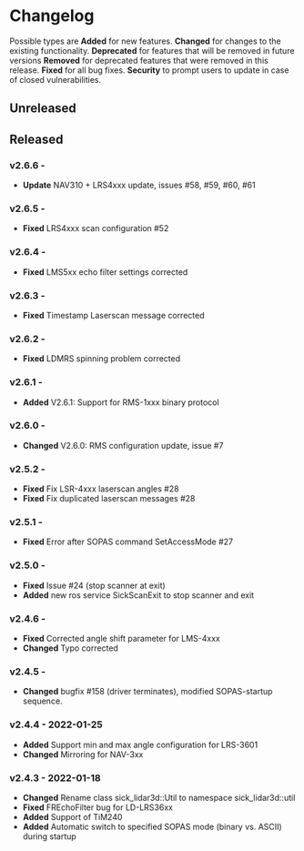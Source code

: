 # Changelog #

Possible types are **Added** for new features. **Changed** for changes to the existing functionality. **Deprecated** for
features that will be removed in future versions **Removed** for deprecated features that were removed in this release.
**Fixed** for all bug fixes. **Security** to prompt users to update in case of closed vulnerabilities.

## Unreleased ##

## Released ##

### v2.6.6 - 
  - **Update** NAV310 + LRS4xxx update, issues #58, #59, #60, #61

### v2.6.5 - 
  - **Fixed** LRS4xxx scan configuration #52

### v2.6.4 - 
  - **Fixed** LMS5xx echo filter settings corrected

### v2.6.3 - 
  - **Fixed** Timestamp Laserscan message corrected

### v2.6.2 - 
  - **Fixed** LDMRS spinning problem corrected

### v2.6.1 - 
  - **Added** V2.6.1: Support for RMS-1xxx binary protocol

### v2.6.0 - 
  - **Changed** V2.6.0: RMS configuration update, issue #7

### v2.5.2 - 
  - **Fixed**  Fix LSR-4xxx laserscan angles #28
  - **Fixed**  Fix duplicated laserscan messages #28

### v2.5.1 - 
  - **Fixed**  Error after SOPAS command SetAccessMode #27

### v2.5.0 - 
  - **Fixed** Issue #24 (stop scanner at exit)
  - **Added** new ros service SickScanExit to stop scanner and exit

### v2.4.6 - 
  - **Fixed** Corrected angle shift parameter for LMS-4xxx
  - **Changed** Typo corrected

### v2.4.5 - 
  - **Changed** bugfix #158 (driver terminates), modified SOPAS-startup sequence.

### v2.4.4 - 2022-01-25
  - **Added** Support min and max angle configuration for LRS-3601
  - **Changed** Mirroring for NAV-3xx  

### v2.4.3 - 2022-01-18
  - **Changed** Rename class sick_lidar3d::Util to namespace sick_lidar3d::util
  - **Fixed** FREchoFilter bug for LD-LRS36xx
  - **Added** Support of TiM240
  - **Added** Automatic switch to specified SOPAS mode (binary vs. ASCII) during startup

  
